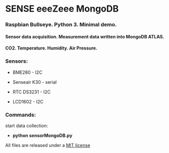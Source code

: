 <h1>SENSE eeeZeee MongoDB</h1>

<h3>Raspbian Bullseye. Python 3. Minimal demo.</h3> 

<h4>Sensor data acquisition. Measurement data written into MongoDB ATLAS.</h4> 

<h4>CO2. Temperature. Humidity. Air Pressure.</h4>

<h3>Sensors:</h3>

- BME280 - I2C

- Senseair K30 - serial

- RTC DS3231 - I2C

- LCD1602 - I2C

<h3>Commands:</h3>

start data collection: 
* <b>python sensorMongoDB.py</b>


All files are released under a [MIT license](https://en.wikipedia.org/wiki/MIT_License)
  
